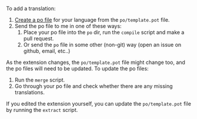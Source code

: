To add a translation: 
1. [Create a po file](https://www.gnu.org/software/gettext/manual/gettext.html#Creating) for your language from the `po/template.pot` file.
1. Send the po file to me in one of these ways:
    1. Place your po file into the `po` dir, run the `compile` script and make a pull request.
    1. Or send the `po` file in some other (non-git) way (open an issue on github, email, etc..)

As the extension changes, the `po/template.pot` file might change too, and the po files will need to be updated.
To update the po files:
1. Run the `merge` script.
1. Go through your po file and check whether there are any missing translations.

If you edited the extension yourself, you can update the `po/template.pot` file by running the `extract` script.
